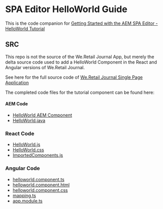 # SPA Editor HelloWorld Guide

This is the code companion for [Getting Started with the AEM SPA Editor - HelloWorld Tutorial](https://helpx.adobe.com/experience-manager/kt/sites/using/spa-editor-helloworld-tutorial-use.html)




## SRC

This repo is not the source of the We.Retail Journal App, but merely the delta source code used to add a HelloWorld Component in the React and Angular versions of We.Retail Journal.

See here for the full source code of [We.Retail Journal Single Page Application](https://github.com/adobe/aem-sample-we-retail-journal)

The completed code files for the tutorial component can be found here:

#### AEM Code

* [HelloWorld AEM Component](./src/content/helloworld)
* [HelloWorld.java](./src/bundles/commons/HelloWorld.java)

### React Code

* [HelloWorld.js](./src/react-app/components/HelloWorld.js)
* [HelloWorld.css](./src/react-app/components/HelloWorld.css)
* [ImportedComponents.js](./src/react-app/ImportComponents.js)

### Angular Code

* [helloworld.component.ts](./src/angular-app/helloworld/helloworld.component.ts)
* [helloworld.component.html](./src/angular-app/helloworld/helloworld.component.html)
* [helloworld.component.css](./src/angular-app/helloworld/helloworld.component.css)
* [mapping.ts](./src/angular-app/mapping.ts)
* [app.module.ts](./src/angular-app/app.module.ts)



